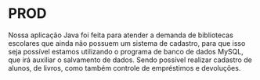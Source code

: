 # PROD
 Nossa aplicação Java foi feita para atender a demanda de bibliotecas escolares que ainda não possuem um sistema de cadastro, para que isso seja possível estamos utilizando o programa de banco de dados MySQL, que irá auxiliar o salvamento de dados.
Sendo possível realizar cadastro de alunos, de livros, como também controle de empréstimos e devoluções.
